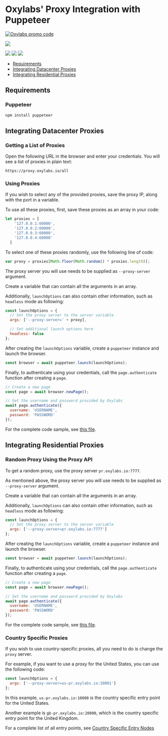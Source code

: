 # Oxylabs' Proxy Integration with Puppeteer

[![Oxylabs promo code](https://user-images.githubusercontent.com/129506779/250792357-8289e25e-9c36-4dc0-a5e2-2706db797bb5.png)](https://oxylabs.go2cloud.org/aff_c?offer_id=7&aff_id=877&url_id=112)

[![](https://dcbadge.vercel.app/api/server/eWsVUJrnG5)](https://discord.gg/GbxmdGhZjq)

[<img src="https://img.shields.io/static/v1?label=&message=JavaScript&color=brightgreen" />](https://github.com/topics/javascript) [<img src="https://img.shields.io/static/v1?label=&message=Web%20Scraping&color=important" />](https://github.com/topics/web-scraping) [<img src="https://img.shields.io/static/v1?label=&message=Rotating%20Proxies&color=blueviolet" />](https://github.com/topics/rotating-proxies)
- [Requirements](#requirements)
- [Integrating Datacenter Proxies](#integrating-datacenter-proxies)
- [Integrating Residential Proxies](#integrating-residential-proxies)
## Requirements

### Puppeteer
```bash
npm install puppeteer
```

## Integrating Datacenter Proxies 

### Getting a List of Proxies

Open the following URL in the browser and enter your credentials. You will see a list of proxies in plain text:

```
https://proxy.oxylabs.io/all
```

### Using Proxies

If you wish to select any of the provided proxies, save the proxy IP, along with the port in a variable.

To use all these proxies, first, save these proxies as an array in your code:

```javascript
let proxies = [
    '127.0.0.1:60000',
    '127.0.0.2:60000',
    '127.0.0.3:60000',
    '127.0.0.4:60000'
  ]
```

To select one of these proxies randomly, use the following line of code:

```JavaScript
var proxy = proxies[Math.floor(Math.random() * proxies.length)];
```

The proxy server you will use needs to be supplied as `--proxy-server` argument.

Create a variable that can contain all the arguments in an array.

Additionally, `launchOptions` can also contain other information, such as `headless` mode as following:

```JavaScript
const launchOptions = {
  // Set the proxy server to the server variable
  args: ['--proxy-server=' + proxy],

  // Set additional launch options here
  headless: false
};
```

After creating the `launchOptions` variable, create a `puppeteer` instance and launch the browser.

```javascript
const browser = await puppeteer.launch(launchOptions);
```

Finally, to authenticate using your credentials, call the `page.authenticate` function after creating a `page`.

```javascript
// Create a new page
const page = await browser.newPage();

// Set the username and password provided by Oxylabs
await page.authenticate({
  username: 'USERNAME',
  password: 'PASSWORD'
});
```

For the complete code sample, see [this file](datacenter_random.js).


## Integrating Residential Proxies

### Random Proxy Using the Proxy API
To get a random proxy, use the proxy server `pr.oxylabs.io:7777`.

As mentioned above, the proxy server you will use needs to be supplied as `--proxy-server` argument.

Create a variable that can contain all the arguments in an array.

Additionally, `launchOptions` can also contain other information, such as `headless` mode as following:

```JavaScript
const launchOptions = {
  // Set the proxy server to the server variable
  args: ['--proxy-server=pr.oxylabs.io:7777']
};
```

After creating the `launchOptions` variable, create a `puppeteer` instance and launch the browser.

```javascript
const browser = await puppeteer.launch(launchOptions);
```

Finally, to authenticate using your credentials, call the `page.authenticate` function after creating a `page`.

```javascript
// Create a new page
const page = await browser.newPage();

// Set the username and password provided by Oxylabs
await page.authenticate({
  username: 'USERNAME',
  password: 'PASSWORD'
});
```

For the complete code sample, see [this file](residential_random.js).

### Country Specific Proxies

If you wish to use country-specific proxies, all you need to do is change the `proxy` server.

For example, if you want to use a proxy for the United States, you can use the following code:

```javascript
const launchOptions = {
  args: ['--proxy-server=us-pr.oxylabs.io:10001']
};

```

In this example, `us-pr.oxylabs.io:10000` is the country specific entry point for the United States.

Another example is `gb-pr.oxylabs.io:20000`, which is the country specific entry point for the United Kingdom.

For a complete list of all entry points, see [Country Specific Entry Nodes](https://oxy.yt/KrKF)
